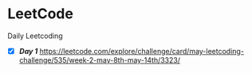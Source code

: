 # LeetCode
Daily Leetcoding

- [x] ***Day 1*** https://leetcode.com/explore/challenge/card/may-leetcoding-challenge/535/week-2-may-8th-may-14th/3323/